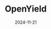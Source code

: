 ---  
layout: startup_page  
title: "OpenYield"  
id: "openyld.com"  
permalink: "/openyieldopenyld.com11212024/"  
website: "http://openyld.com/"  
funding_round: ""  
funding_amount: "$7M"  
investors: "Canapi Ventures, Clocktower Ventures, Flow Traders"  
about: "OpenYield operates a FINRA and SEC-registered alternative trading system (ATS) for bonds, aiming to modernize the bond market. Its marketplace offers real-time liquidity for corporate bonds, munis, and Treasurys, providing a scalable solution for brokerages, advisors, and asset managers. The platform delivers an equity-like trading experience with favorable economics."  
markets: "Fintech, Bonds"  
hq: "New York, New York, United States"  
founded_year: "2023"  
linkedin: "https://www.linkedin.com/company/openyield"  
twitter: "https://twitter.com/openyld"  
instagram: ""  
facebook: ""  
crunchbase: "https://www.crunchbase.com/organization/openyield"  
pitchbook: "https://pitchbook.com/profiles/company/521783-47"  

date_display: "21-Nov-2024"  
date: "2024-11-21"

# SEO Optimization  
meta_title: "OpenYield -  Funding ($7M)"  
meta_description: "OpenYield, OpenYield operates a FINRA and SEC-registered alternative trading system (ATS) for bonds, aiming to modernize the bond market. Its marketplace offers ..."  
meta_keywords: "OpenYield, Fintech, Bonds,  funding"  
canonical_url: "https://startup.projectstartups.com/openyieldopenyld.com11212024/"  
---